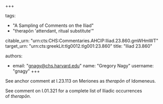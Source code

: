 +++

tags:
- "A Sampling of Comments on the Iliad"
- "therapōn &#39;attendant, ritual substitute&#39;"

citable_urn: "urn:cts:CHS:Commentaries.AHCIP:Iliad.23.860.gmWHmWT"
target_urn: "urn:cts:greekLit:tlg0012.tlg001:23.860"
title: "Iliad 23.860"

authors:
- email: "gnagy@chs.harvard.edu"
  name: "Gregory Nagy"
  username: "gnagy"
+++

<p>See anchor comment at I.23.113 on Meriones as <em>therapōn</em> of Idomeneus.</p><p>See comment on I.01.321 for a complete list of Iliadic occurrences of <em>therapōn</em>.</p>